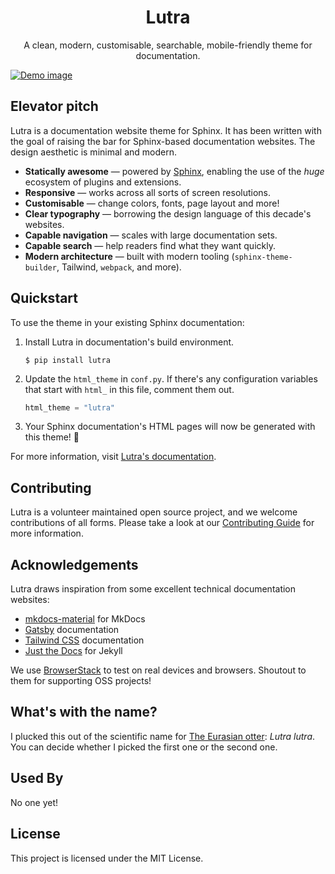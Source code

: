 <h1 align="center">Lutra</h1>
<p align="center">A clean, modern, customisable, searchable, mobile-friendly theme for documentation.</p>
<a href="https://pradyunsg.me/lutra/">
  <img align="center" src="https://github.com/pradyunsg/lutra/raw/main/docs/_static/demo.png" alt="Demo image">
</a>

## Elevator pitch

<!-- start elevator-pitch -->

Lutra is a documentation website theme for Sphinx. It has been written with the goal of raising the bar for Sphinx-based documentation websites. The design aesthetic is minimal and modern.

- **Statically awesome** — powered by [Sphinx], enabling the use of the _huge_ ecosystem of plugins and extensions.
- **Responsive** — works across all sorts of screen resolutions.
- **Customisable** — change colors, fonts, page layout and more!
- **Clear typography** — borrowing the design language of this decade's websites.
- **Capable navigation** — scales with large documentation sets.
- **Capable search** — help readers find what they want quickly.
- **Modern architecture** — built with modern tooling (`sphinx-theme-builder`, Tailwind, `webpack`, and more).

<!-- end elevator-pitch -->

## Quickstart

<!-- start quickstart -->

To use the theme in your existing Sphinx documentation:

1. Install Lutra in documentation's build environment.

   ```console
   $ pip install lutra
   ```

1. Update the `html_theme` in `conf.py`. If there's any configuration variables that start with `html_` in this file, comment them out.

   ```py
   html_theme = "lutra"
   ```

1. Your Sphinx documentation's HTML pages will now be generated with this theme! 🎉

[pypi]: https://pypi.org/project/lutra/

<!-- end quickstart -->

For more information, visit [Lutra's documentation][quickstart-docs].

[quickstart-docs]: https://pradyunsg.me/lutra/quickstart

## Contributing

Lutra is a volunteer maintained open source project, and we welcome contributions of all forms. Please take a look at our [Contributing Guide](https://pradyunsg.me/lutra/contributing/) for more information.

## Acknowledgements

Lutra draws inspiration from some excellent technical documentation websites:

- [mkdocs-material] for MkDocs
- [Gatsby] documentation
- [Tailwind CSS] documentation
- [Just the Docs] for Jekyll

We use [BrowserStack] to test on real devices and browsers. Shoutout to them for supporting OSS projects!

[mkdocs-material]: https://squidfunk.github.io/mkdocs-material/
[just the docs]: https://just-the-docs.github.io/just-the-docs/
[gatsby]: https://www.gatsbyjs.com/docs/
[tailwind css]: https://tailwindcss.com/docs
[browserstack]: https://browserstack.com/
[sphinx]: https://www.sphinx-doc.org/

## What's with the name?

I plucked this out of the scientific name for [The Eurasian otter](https://en.wikipedia.org/wiki/Eurasian_otter): _Lutra lutra_. You can decide whether I picked the first one or the second one.

## Used By

No one yet!

## License

This project is licensed under the MIT License.
